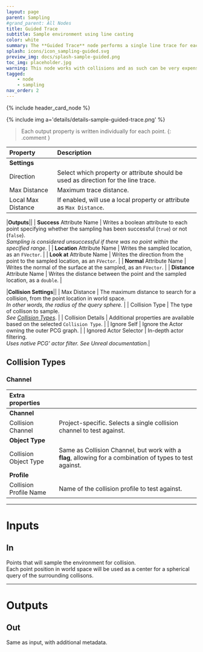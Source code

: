 ```yaml
---
layout: page
parent: Sampling
#grand_parent: All Nodes
title: Guided Trace
subtitle: Sample environment using line casting
color: white
summary: The **Guided Trace** node performs a single line trace for each point, using a local attribute or property as direction & size.
splash: icons/icon_sampling-guided.svg
preview_img: docs/splash-sample-guided.png
toc_img: placeholder.jpg
warning: This node works with collisions and as such can be very expensive on large datasets.
tagged: 
    - node
    - sampling
nav_order: 2
---
```


{% include header_card_node %}

{% include img a='details/details-sample-guided-trace.png' %} 

> Each output property is written individually for each point.
{: .comment }

| Property       | Description          |
|:-------------|:------------------|
|**Settings**||
| Direction     | Select which property or attribute should be used as direction for the line trace. |
| Max Distance     | Maximum trace distance. |
| Local Max Distance     | If enabled, will use a local property or attribute as `Max Distance`. |

|**Outputs**||
| **Success** Attribute Name     | Writes a boolean attribute to each point specifying whether the sampling has been successful (`true`) or not (`false`).<br>*Sampling is considered unsuccessful if there was no point within the specified range.* |
| **Location** Attribute Name     | Writes the sampled location, as an `FVector`. |
| **Look at** Attribute Name     | Writes the direction from the point to the sampled location, as an `FVector`. |
| **Normal** Attribute Name     | Writes the normal of the surface at the sampled, as an `FVector`. |
| **Distance** Attribute Name     | Writes the distance between the point and the sampled location, as a `double`. |

|**Collision Settings**||
| Max Distance          | The maximum distance to search for a collision, from the point location in world space.<br>*In other words, the radius of the query sphere.* |
| Collision Type          | The type of collison to sample.<br>*See [Collision Types](#collision-types)*. |
| Collision Details          | Additional properties are available based on the selected `Collision Type`. |
| Ignore Self          | Ignore the Actor owning the outer PCG graph. |
| Ignored Actor Selector          | In-depth actor filtering.<br>*Uses native PCG' actor filter. See Unreal documentation.*|

## Collision Types
### Channel

|**Extra properties**||
|:-------------|:------------------|
|**Channel**||
| Collision Channel          | Project-specific. Selects a single collision channel to test against. |
|**Object Type**||
| Collision Object Type          | Same as Collision Channel, but work with a **flag**, allowing for a combination of types to test against. |
|**Profile**||
| Collision Profile Name          | Name of the collision profile to test against. |

---
# Inputs
## In
Points that will sample the environment for collision.  
Each point position in world space will be used as a center for a spherical query of the surrounding collisons. 

---
# Outputs
## Out
Same as input, with additional metadata.